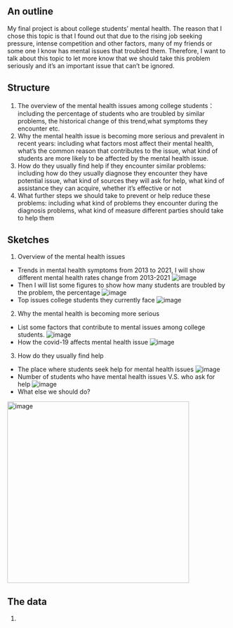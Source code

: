 ## An outline
My final project is about college students’ mental health. The reason that I chose this topic is that I found out that due to the rising job seeking pressure, intense competition and other factors, many of my friends or some one I know has mental issues that troubled them. Therefore, I want to talk about this topic to let more know that we should take this problem seriously and it’s an important issue that can’t be ignored. 
## Structure
1. The overview of the mental health issues among college students：including the percentage of students who are troubled by similar problems, the historical change of this trend,what symptoms they encounter etc. 
2. Why the mental health issue is becoming more serious and prevalent in recent years: including what factors most affect their mental health, what’s the common reason that contributes to the issue, what kind of students are more likely to be affected by the mental health issue. 
3. How do they usually find help if they encounter similar problems: including how do they usually diagnose they encounter they have potential issue, what kind of sources they will ask for help, what kind of assistance they can acquire, whether it’s effective or not
4. What further steps we should take to prevent or help reduce these problems: including what kind of problems they encounter during the diagnosis problems, what kind of measure different parties should take to help them
## Sketches
1. Overview of the mental health issues
- Trends in mental health symptoms from 2013 to 2021, I will show different mental health rates change from 2013-2021
![image](https://user-images.githubusercontent.com/116834284/203450177-74f63712-b579-4c4a-95b4-a709492c5741.png)
- Then I will list some figures to show how many students are troubled by the problem, the percentage
![image](https://user-images.githubusercontent.com/116834284/203450265-7bc2764a-6260-4c62-9be8-94cf535a7758.png)
- Top issues college students they currently face
![image](https://user-images.githubusercontent.com/116834284/203450336-013c8ff5-efda-40de-8496-88735e932514.png)

2. Why the mental health is becoming more serious 
- List some factors that contribute to mental issues among college students.
![image](https://user-images.githubusercontent.com/116834284/203450604-9c1c8255-3fe2-4a76-b4b9-193080298106.png)
- How the covid-19 affects mental health issue
![image](https://user-images.githubusercontent.com/116834284/203450720-03fd7620-8e72-49d5-989d-fdeb6adf2fae.png)

3. How do they usually find help
- The place where students seek help for mental health issues
![image](https://user-images.githubusercontent.com/116834284/203450786-2e41b206-82c4-4aaf-90bb-9be821054ac3.png)
- Number of students who have mental health issues V.S. who ask for help
![image](https://user-images.githubusercontent.com/116834284/203450841-e0fb2f8a-9844-47ea-a179-1d83385c4c5c.png)
- What else we should do?
<img width="414" alt="image" src="https://user-images.githubusercontent.com/116834284/203451502-ca85cc41-41f3-4d97-b371-7640bad1e1a8.png">

## The data
1. 
